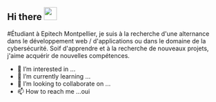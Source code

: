 
## Hi there <img src="https://media.giphy.com/media/hvRJCLFzcasrR4ia7z/giphy.gif" width="30px">

#Étudiant à Epitech Montpellier, je suis à la recherche d'une alternance dans le développement web / d'applications ou dans le domaine de la cybersécurité. Soif d'apprendre et à la recherche de nouveaux projets, j'aime acquérir de nouvelles compétences.

- 👀 I’m interested in ...
- 🌱 I’m currently learning ...
- 💞️ I’m looking to collaborate on ...
- 📫 How to reach me ...oui

<!---
Cozarax/Cozarax is a ✨ special ✨ repository because its `README.md` (this file) appears on your GitHub profile.
You can click the Preview link to take a look at your changes.
--->
